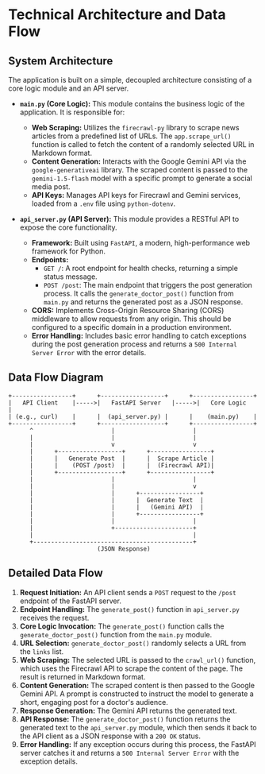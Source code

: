 # Technical Architecture and Data Flow

## System Architecture

The application is built on a simple, decoupled architecture consisting of a core logic module and an API server.

*   **`main.py` (Core Logic):** This module contains the business logic of the application. It is responsible for:
    *   **Web Scraping:** Utilizes the `firecrawl-py` library to scrape news articles from a predefined list of URLs. The `app.scrape_url()` function is called to fetch the content of a randomly selected URL in Markdown format.
    *   **Content Generation:** Interacts with the Google Gemini API via the `google-generativeai` library. The scraped content is passed to the `gemini-1.5-flash` model with a specific prompt to generate a social media post.
    *   **API Keys:** Manages API keys for Firecrawl and Gemini services, loaded from a `.env` file using `python-dotenv`.

*   **`api_server.py` (API Server):** This module provides a RESTful API to expose the core functionality.
    *   **Framework:** Built using `FastAPI`, a modern, high-performance web framework for Python.
    *   **Endpoints:**
        *   `GET /`: A root endpoint for health checks, returning a simple status message.
        *   `POST /post`: The main endpoint that triggers the post generation process. It calls the `generate_doctor_post()` function from `main.py` and returns the generated post as a JSON response.
    *   **CORS:** Implements Cross-Origin Resource Sharing (CORS) middleware to allow requests from any origin. This should be configured to a specific domain in a production environment.
    *   **Error Handling:** Includes basic error handling to catch exceptions during the post generation process and returns a `500 Internal Server Error` with the error details.

## Data Flow Diagram

```
+-----------------+      +------------------+      +-----------------+
|   API Client    |----->|   FastAPI Server   |----->|   Core Logic    |
| (e.g., curl)    |      |  (api_server.py) |      |    (main.py)    |
+-----------------+      +------------------+      +-----------------+
      ^                      |                      |
      |                      |                      |
      |                      v                      v
      |      +------------------+      +-----------------+
      |      |   Generate Post  |      |  Scrape Article |
      |      |    (POST /post)  |      |  (Firecrawl API)|
      |      +------------------+      +-----------------+
      |                      |                      |
      |                      |                      v
      |                      |      +-----------------+
      |                      |      |  Generate Text  |
      |                      |      |   (Gemini API)  |
      |                      |      +-----------------+
      |                      |                      |
      |                      +----------------------+
      |                                             |
      +---------------------------------------------+
                         (JSON Response)
```

## Detailed Data Flow

1.  **Request Initiation:** An API client sends a `POST` request to the `/post` endpoint of the FastAPI server.
2.  **Endpoint Handling:** The `generate_post()` function in `api_server.py` receives the request.
3.  **Core Logic Invocation:** The `generate_post()` function calls the `generate_doctor_post()` function from the `main.py` module.
4.  **URL Selection:** `generate_doctor_post()` randomly selects a URL from the `links` list.
5.  **Web Scraping:** The selected URL is passed to the `crawl_url()` function, which uses the Firecrawl API to scrape the content of the page. The result is returned in Markdown format.
6.  **Content Generation:** The scraped content is then passed to the Google Gemini API. A prompt is constructed to instruct the model to generate a short, engaging post for a doctor's audience.
7.  **Response Generation:** The Gemini API returns the generated text.
8.  **API Response:** The `generate_doctor_post()` function returns the generated text to the `api_server.py` module, which then sends it back to the API client as a JSON response with a `200 OK` status.
9.  **Error Handling:** If any exception occurs during this process, the FastAPI server catches it and returns a `500 Internal Server Error` with the exception details.